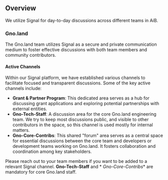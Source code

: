 ## Overview

We utilize Signal for day-to-day discussions across different teams in AiB.

### Gno.land

The Gno.land team utilizes Signal as a secure and private communication medium to foster effective discussions with both
team members and community contributors.

#### Active Channels

Within our Signal platform, we have established various channels to facilitate focused and transparent discussions. Some
of the key active channels include:

- **Grant & Partner Program**: This dedicated area serves as a hub for discussing grant applications and exploring
  potential partnerships with external entities.
- **Gno-Tech-Staff**: A discussion area for the core Gno.land engineering team. We try to keep most discussions public,
  and visible to other contributors in the space, so this channel is used mostly for internal matters.
- **Gno-Core-Contribs**: This shared "forum" area serves as a central space for essential discussions between the core
  team and developers or development teams working on Gno.land. It fosters collaboration and coordination among key
  stakeholders.

Please reach out to your team members if you want to be added to a relevant Signal channel. **Gno-Tech-Staff** and *
*Gno-Core-Contribs** are mandatory for
core Gno.land staff.
